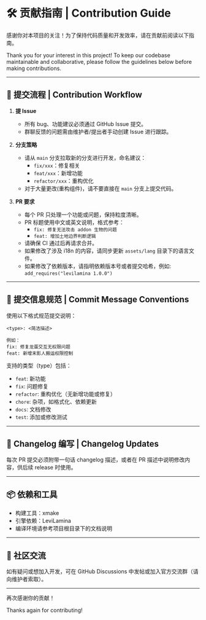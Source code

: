 # 🛠 贡献指南 | Contribution Guide

感谢你对本项目的关注！为了保持代码质量和开发效率，请在贡献前阅读以下指南。

Thank you for your interest in this project! To keep our codebase maintainable and collaborative, please follow the guidelines below before making contributions.

---

## 📌 提交流程 | Contribution Workflow

1. **提 Issue**
   - 所有 bug、功能建议必须通过 GitHub Issue 提交。
   - 群聊反馈的问题需由维护者/提出者手动创建 Issue 进行跟踪。

2. **分支策略**
   - 请从 `main` 分支拉取新的分支进行开发，命名建议：
     - `fix/xxx`：修复相关
     - `feat/xxx`：新增功能
     - `refactor/xxx`：重构优化
   - 对于大量更改(重构组件)，请不要直接在 `main` 分支上提交代码。

3. **PR 要求**
   - 每个 PR 只处理一个功能或问题，保持粒度清晰。
   - PR 标题使用中文或英文说明，格式参考：
     - `fix: 修复无法攻击 addon 生物的问题`
     - `feat: 增加土地边界判断逻辑`
   - 请确保 CI 通过后再请求合并。
   - 如果修改了涉及 i18n 的内容，请同步更新 `assets/lang` 目录下的语言文件。
   - 如果修改了依赖版本，请指明依赖版本号或者提交哈希，例如: `add_requires("levilamina 1.0.0")`

---

## 🧾 提交信息规范 | Commit Message Conventions

使用以下格式规范提交说明：

```
<type>: <简洁描述>

例如：
fix: 修复龙蛋交互无权限问题
feat: 新增末影人搬运权限控制
```

支持的类型（type）包括：

- `feat`: 新功能
- `fix`: 问题修复
- `refactor`: 重构优化（无新增功能或修复）
- `chore`: 杂项，如格式化、依赖更新
- `docs`: 文档修改
- `test`: 添加或修改测试

---

## 📄 Changelog 编写 | Changelog Updates

每次 PR 提交必须附带一句话 changelog 描述，或者在 PR 描述中说明修改内容，供后续 release 时使用。

---

## 📦 依赖和工具

- 构建工具：xmake
- 引擎依赖：LeviLamina
- 编译环境请参考项目根目录下的文档说明

---

## 💬 社区交流

如有疑问或想加入开发，可在 GitHub Discussions 中发帖或加入官方交流群（请向维护者索取）。

---

再次感谢你的贡献！

Thanks again for contributing!
